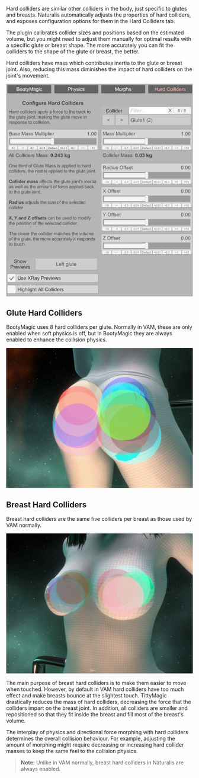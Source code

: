 Hard colliders are similar other colliders in the body, just specific to glutes and breasts. Naturalis automatically adjusts the properties of hard colliders, and exposes configuration options for them in the Hard Colliders tab.

The plugin calibrates collider sizes and positions based on the estimated volume, but you might need to adjust them manually for optimal results with a specific glute or breast shape. The more accurately you can fit the colliders to the shape of the glute or breast, the better.

Hard colliders have mass which contributes inertia to the glute or breast joint. Also, reducing this mass diminishes the impact of hard colliders on the joint's movement.

![1_0_hard_colliders_ui.jpg](/assets/screens/naturalis/1_0_hard_colliders_ui.jpg)

## Glute Hard Colliders

BootyMagic uses 8 hard colliders per glute. Normally in VAM, these are only enabled when soft physics is off, but in BootyMagic they are always enabled to enhance the collision physics.

![1_0_glute_hard_colliders.jpg](/assets/screens/naturalis/1_0_glute_hard_colliders.jpg)

## Breast Hard Colliders

Breast hard colliders are the same five colliders per breast as those used by VAM normally.

![1_0_glute_hard_colliders.jpg](/assets/screens/naturalis/1_0_breast_hard_colliders.jpg)

The main purpose of breast hard colliders is to make them easier to move when touched. However, by default in VAM  hard colliders have too much effect and make breasts bounce at the slightest touch. TittyMagic drastically reduces the mass of hard colliders, decreasing the force that the colliders impart on the breast joint. In addition, all colliders are smaller and repositioned so that they fit inside the breast and fill most of the breast's volume.

The interplay of physics and directional force morphing with hard colliders determines the overall collision behaviour. For example, adjusting the amount of morphing might require decreasing or increasing hard collider masses to keep the same feel to the collision physics.

> **Note:** Unlike in VAM normally, breast hard colliders in Naturalis are always enabled.
